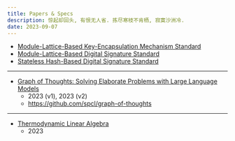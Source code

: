 ```yaml
---
title: Papers & Specs
description: 惊起却回头, 有恨无人省. 拣尽寒枝不肯栖, 寂寞沙洲冷.
date: 2023-09-07
---
```


- [Module-Lattice-Based Key-Encapsulation Mechanism Standard](https://csrc.nist.gov/pubs/fips/203/ipd)
- [Module-Lattice-Based Digital Signature Standard](https://csrc.nist.gov/pubs/fips/204/ipd)
- [Stateless Hash-Based Digital Signature Standard](https://csrc.nist.gov/pubs/fips/205/ipd)

---

- [Graph of Thoughts: Solving Elaborate Problems with Large Language Models](https://arxiv.org/abs/2308.09687)
  - 2023 (v1), 2023 (v2)
  - https://github.com/spcl/graph-of-thoughts

---

- [Thermodynamic Linear Algebra](https://arxiv.org/abs/2308.05660)
  - 2023
